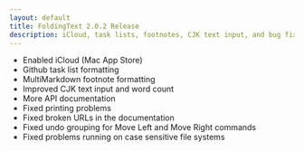 ```yaml
---
layout: default
title: FoldingText 2.0.2 Release
description: iCloud, task lists, footnotes, CJK text input, and bug fixes.
---
```


- Enabled iCloud (Mac App Store)
- Github task list formatting
- MultiMarkdown footnote formatting
- Improved CJK text input and word count
- More API documentation
- Fixed printing problems
- Fixed broken URLs in the documentation
- Fixed undo grouping for Move Left and Move Right commands
- Fixed problems running on case sensitive file systems